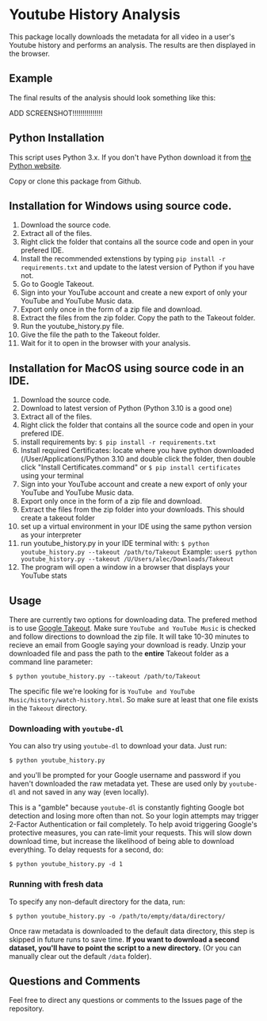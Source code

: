 # Youtube History Analysis

This package locally downloads the metadata for all video in a user's Youtube history and performs an analysis. The results are then displayed in the browser.

## Example

The final results of the analysis should look something like this:

ADD SCREENSHOT!!!!!!!!!!!!!!!

## Python Installation
This script uses Python 3.x. If you don't have Python download it from [the Python website](https://www.python.org/).

Copy or clone this package from Github.

## Installation for Windows using source code.
1) Download the source code.
2) Extract all of the files.
3) Right click the folder that contains all the source code and open in your prefered IDE.
4) Install the recommended extenstions by typing `pip install -r requirements.txt` and update to the latest version of Python if you have not.
5) Go to Google Takeout.
6) Sign into your YouTube account and create a new export of only your YouTube and YouTube Music data.
7) Export only once in the form of a zip file and download.
8) Extract the files from the zip folder. Copy the path to the Takeout folder.
9) Run the youtube_history.py file.
10) Give the file the path to the Takeout folder.
11) Wait for it to open in the browser with your analysis.

## Installation for MacOS using source code in an IDE.

1) Download the source code.
2) Download to latest version of Python (Python 3.10 is a good one)
3) Extract all of the files.
4) Right click the folder that contains all the source code and open in your prefered IDE.
5) install requirements by:
    `$ pip install -r requirements.txt`
7) Install required Certificates:
locate where you have python downloaded (/User/Applications/Python 3.10 and double click the folder, then double click "Install Certificates.command" 
or `$ pip install certificates` using your terminal
6) Sign into your YouTube account and create a new export of only your YouTube and YouTube Music data.
7) Export only once in the form of a zip file and download.
8) Extract the files from the zip folder into your downloads. This should create a takeout folder
9) set up a virtual environment in your IDE using the same python version as your interpreter
10) run youtube_history.py in your IDE terminal with:
    `$ python youtube_history.py --takeout /path/to/Takeout`
    Example: `user$ python youtube_history.py --takeout /U/Users/alec/Downloads/Takeout`
10) The program will open a window in a browser that displays your YouTube stats

## Usage

There are currently two options for downloading data.
The prefered method is to use [Google Takeout](https://takeout.google.com/).
Make sure `YouTube and YouTube Music` is checked and follow directions to download the zip file.
It will take 10-30 minutes to recieve an email from Google saying your download is ready.
Unzip your downloaded file and pass the path to the **entire** Takeout folder as a command line parameter:

    $ python youtube_history.py --takeout /path/to/Takeout
    
The specific file we're looking for is `YouTube and YouTube Music/history/watch-history.html`.
So make sure at least that one file exists in the `Takeout` directory.
    
### Downloading with `youtube-dl`
You can also try using `youtube-dl` to download your data.
Just run:

    $ python youtube_history.py

and you'll be prompted for your Google username and password if you haven't downloaded the raw metadata yet.
These are used only by `youtube-dl` and not saved in any way (even locally).

This is a "gamble" because `youtube-dl` is constantly fighting Google bot detection and losing more often than not.
So your login attempts may trigger 2-Factor Authentication or fail completely.
To help avoid triggering Google's protective measures, you can rate-limit your requests.
This will slow down download time, but increase the likelihood of being able to download everything.
To delay requests for a second, do:

    $ python youtube_history.py -d 1

### Running with fresh data

To specify any non-default directory for the data, run:

    $ python youtube_history.py -o /path/to/empty/data/directory/

Once raw metadata is downloaded to the default data directory, this step is skipped in future runs to save time.
**If you want to download a second dataset, you'll have to point the script to a new directory.**
(Or you can manually clear out the default `/data` folder). 

## Questions and Comments

Feel free to direct any questions or comments to the Issues page of the repository.

